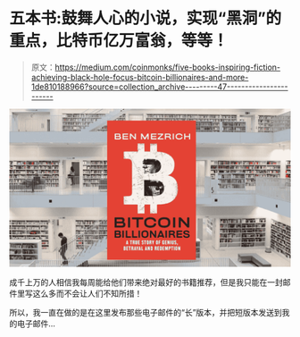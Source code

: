 # 五本书:鼓舞人心的小说，实现“黑洞”的重点，比特币亿万富翁，等等！

> 原文：<https://medium.com/coinmonks/five-books-inspiring-fiction-achieving-black-hole-focus-bitcoin-billionaires-and-more-1de810188966?source=collection_archive---------47----------------------->

![](img/3c3f2b5650300046abef335c5dff2857.png)

成千上万的人相信我每周能给他们带来绝对最好的书籍推荐，但是我只能在一封邮件里写这么多而不会让人们不知所措！

所以，我一直在做的是在这里发布那些电子邮件的“长”版本，并把短版本发送到我的电子邮件…